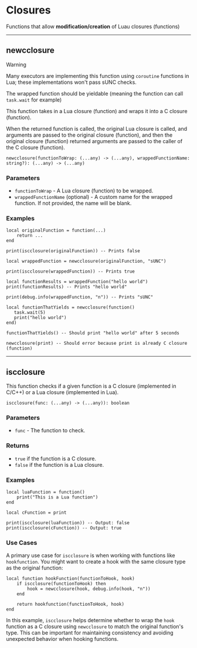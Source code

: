 # Closures

Functions that allow **modification/creation** of Luau closures (functions)

---

## newcclosure

> [!WARNING]
> Many executors are implementing this function using `coroutine` functions in Lua; these implementations won't pass sUNC checks.
>
> The wrapped function should be yieldable (meaning the function can call `task.wait` for example)

This function takes in a Lua closure (function) and wraps it into a C closure (function).

When the returned function is called, the original Lua closure is called, and arguments are passed to the original closure (function), and then the original closure (function) returned arguments are passed to the caller of the C closure (function).

```luau
newcclosure(functionToWrap: (...any) -> (...any), wrappedFunctionName: string?): (...any) -> (...any)
```

### Parameters

- `functionToWrap` - A Lua closure (function) to be wrapped.
- `wrappedFunctionName` (optional) - A custom name for the wrapped function. If not provided, the name will be blank.

### Examples

```luau
local originalFunction = function(...)
    return ...
end

print(iscclosure(originalFunction)) -- Prints false

local wrappedFunction = newcclosure(originalFunction, "sUNC")

print(iscclosure(wrappedFunction)) -- Prints true

local functionResults = wrappedFunction("hello world")
print(functionResults) -- Prints "hello world"

print(debug.info(wrappedFunction, "n")) -- Prints "sUNC"
```

```luau
local functionThatYields = newcclosure(function()
   task.wait(5)
   print("hello world")
end)

functionThatYields() -- Should print "hello world" after 5 seconds
```

```luau
newcclosure(print) -- Should error because print is already C closure (function)
```

---

## iscclosure

This function checks if a given function is a C closure (implemented in C/C++) or a Lua closure (implemented in Lua).

```luau
iscclosure(func: (...any) -> (...any)): boolean
```

### Parameters

- `func` - The function to check.

### Returns

- `true` if the function is a C closure.
- `false` if the function is a Lua closure.

### Examples

```luau
local luaFunction = function()
    print("This is a Lua function")
end

local cFunction = print

print(iscclosure(luaFunction)) -- Output: false
print(iscclosure(cFunction)) -- Output: true
```

### Use Cases

A primary use case for `iscclosure` is when working with functions like `hookfunction`. You might want to create a hook with the same closure type as the original function:

```luau
local function hookFunction(functionToHook, hook)
    if iscclosure(functionToHook) then
        hook = newcclosure(hook, debug.info(hook, "n"))
    end
    
    return hookfunction(functionToHook, hook)
end
```

In this example, `iscclosure` helps determine whether to wrap the `hook` function as a C closure using `newcclosure` to match the original function's type. This can be important for maintaining consistency and avoiding unexpected behavior when hooking functions.
